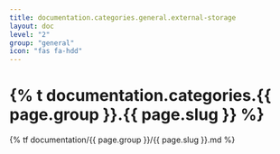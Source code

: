 ```yaml
---
title: documentation.categories.general.external-storage
layout: doc
level: "2"
group: "general"
icon: "fas fa-hdd"
---
```


# {% t documentation.categories.{{ page.group }}.{{ page.slug }} %}

{% tf documentation/{{ page.group }}/{{ page.slug }}.md %}
